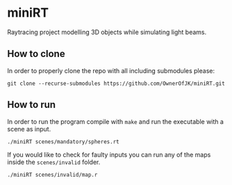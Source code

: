 # miniRT
Raytracing project modelling 3D objects while simulating light beams.

## How to clone

In order to properly clone the repo with all including submodules please:

`git clone --recurse-submodules https://github.com/OwnerOfJK/miniRT.git`


## How to run

In order to run the program compile with `make` and run the executable with a scene as input.

`./miniRT scenes/mandatory/spheres.rt`

If you would like to check for faulty inputs you can run any of the maps inside the `scenes/invalid` folder.

`./miniRT scenes/invalid/map.r`
